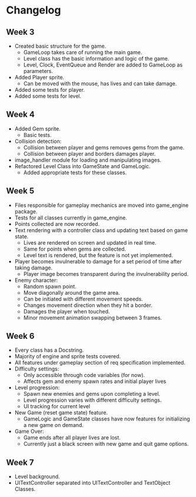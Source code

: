 # Changelog

## Week 3

- Created basic structure for the game.
    - GameLoop takes care of running the main game.
    - Level class has the basic information and logic of the game.
    - Level, Clock, EventQueue and Render are added to GameLoop as parameters.
- Added Player sprite.
    - Can be moved with the mouse, has lives and can take damage.
- Added some tests for player.
- Added some tests for level.

## Week 4

- Added Gem sprite.
    - Basic tests.
- Collision detection:
    - Collision between player and gems removes gems from the game.
    - Collision between player and borders damages player.
- image_handler module for loading and manipulating images.
- Refactored Level Class into GameState and GameLogic.
    - Added appropriate tests for these classes.

## Week 5

- Files responsible for gameplay mechanics are moved into game_engine package.
- Tests for all classes currently in game_engine.
- Points collected are now recorded.
- Text rendering with a controller class and updating text based on game state.
    - Lives are rendered on screen and updated in real time.
    - Same for points when gems are collected.
    - Level text is rendered, but the feature is not yet implemented.
- Player becomes invulnerable to damage for a set period of time after taking damage.
    - Player image becomes transparent during the invulnerability period.
- Enemy character:
    - Random spawn point.
    - Move diagonally around the game area.
    - Can be initiated with different movement speeds.
    - Changes movement direction when they hit a border.
    - Damages the player when touched.
    - Minor movement animation swapping between 3 frames.

## Week 6

- Every class has a Docstring.
- Majority of engine and sprite tests covered.
- All features under gameplay section of req specification implemented.
- Difficulty settings:
    - Only accessible through code variables (for now).
    - Affects gem and enemy spawn rates and initial player lives
- Level progression:
    - Spawn new enemies and gems upon completing a level.
    - Level progression varies with different difficulty settings.
    - UI tracking for current level
- New Game (reset game state) feature.
    - GameLogic and GameState classes have now features for initializing a new game on demand.
- Game Over:
    - Game ends after all player lives are lost.
    - Currently just a black screen with new game and quit game options.

## Week 7

- Level background.
- UITextController separated into UITextController and TextObject Classes.